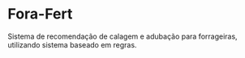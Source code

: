 # Fora-Fert
Sistema de recomendação de calagem e adubação para forrageiras, utilizando sistema baseado em regras.

